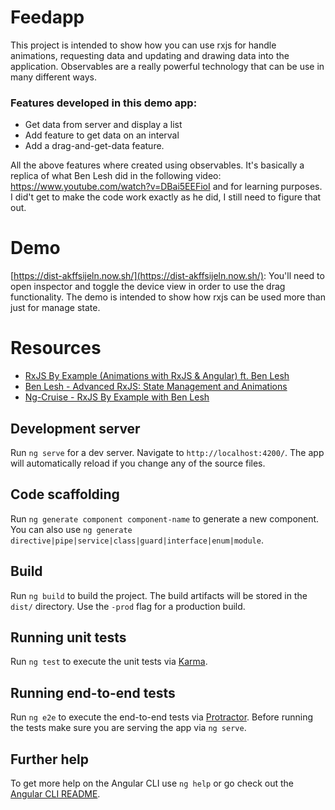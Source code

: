 # Feedapp

This project is intended to show how you can use rxjs for handle animations, requesting data and updating and drawing data into the application.
Observables are a really powerful technology that can be use in many different ways.
### Features developed in this demo app:
- Get data from server and display a list
- Add feature to get data on an interval
- Add a drag-and-get-data feature.

All the above features where created using observables.
It's basically a replica of what Ben Lesh did in the following video: https://www.youtube.com/watch?v=DBai5EEFioI and for learning purposes.
I did't get to make the code work exactly as he did, I still need to figure that out.


# Demo
[https://dist-akffsijeln.now.sh/](https://dist-akffsijeln.now.sh/): You'll need to open inspector and toggle the device view in order to use the drag functionality. The demo is intended to show how rxjs can be used more than just for manage state.

# Resources
- [RxJS By Example (Animations with RxJS & Angular) ft. Ben Lesh](https://www.youtube.com/watch?v=DBai5EEFioI)
- [Ben Lesh - Advanced RxJS: State Management and Animations](https://www.youtube.com/watch?v=X_RnO7KSR-4)
- [Ng-Cruise - RxJS By Example with Ben Lesh](https://www.youtube.com/watch?time_continue=648&v=K7AvXUNB2X8)


## Development server

Run `ng serve` for a dev server. Navigate to `http://localhost:4200/`. The app will automatically reload if you change any of the source files.

## Code scaffolding

Run `ng generate component component-name` to generate a new component. You can also use `ng generate directive|pipe|service|class|guard|interface|enum|module`.

## Build

Run `ng build` to build the project. The build artifacts will be stored in the `dist/` directory. Use the `-prod` flag for a production build.

## Running unit tests

Run `ng test` to execute the unit tests via [Karma](https://karma-runner.github.io).

## Running end-to-end tests

Run `ng e2e` to execute the end-to-end tests via [Protractor](http://www.protractortest.org/).
Before running the tests make sure you are serving the app via `ng serve`.

## Further help

To get more help on the Angular CLI use `ng help` or go check out the [Angular CLI README](https://github.com/angular/angular-cli/blob/master/README.md).
